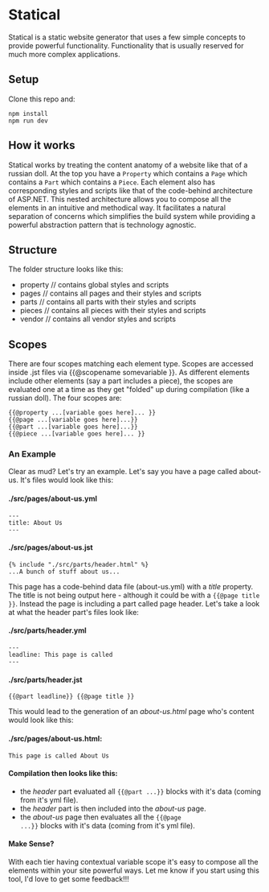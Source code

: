 # Statical
Statical is a static website generator that uses a few simple concepts to provide powerful functionality. Functionality that is usually reserved for much more complex applications. 

## Setup
Clone this repo and:

	npm install
	npm run dev

## How it works
Statical works by treating the content anatomy of a website like that of a russian doll. At the top you have a <code>Property</code> which contains a <code>Page</code> which contains a <code>Part</code> which contains a <code>Piece</code>. Each element also has corresponding styles and scripts like that of the code-behind architecture of ASP.NET. This nested architecture allows you to compose all the elements in an intuitive and methodical way. It facilitates a natural separation of concerns which simplifies the build system while providing a powerful abstraction pattern that is technology agnostic.

## Structure
The folder structure looks like this:

- property // contains global styles and scripts
- pages // contains all pages and their styles and scripts
- parts // contains all parts with their styles and scripts
- pieces // contains all pieces with their styles and scripts
- vendor // contains all vendor styles and scripts

## Scopes
There are four scopes matching each element type. Scopes are accessed inside .jst files via {{@scopename somevariable }}. As different elements include other elements (say a part includes a piece), the scopes are evaluated one at a time as they get "folded" up during compilation (like a russian doll). The four scopes are:

	{{@property ...[variable goes here]... }}
	{{@page ...[variable goes here]...}}
	{{@part ...[variable goes here]...}}
	{{@piece ...[variable goes here]... }}

### An Example
Clear as mud? Let's try an example. Let's say you have a page called about-us. It's files would look like this:

#### ./src/pages/about-us.yml
	
	---
	title: About Us
	---

#### ./src/pages/about-us.jst

	{% include "./src/parts/header.html" %}
	...A bunch of stuff about us...

This page has a code-behind data file (about-us.yml) with a *title* property. The title is not being output here - although it could be with a <code>{{@page title }}</code>. Instead the page is including a part called page header. Let's take a look at what the header part's files look like:

#### ./src/parts/header.yml

	---
	leadline: This page is called 
	---

#### ./src/parts/header.jst

	{{@part leadline}} {{@page title }}

This would lead to the generation of an *about-us.html* page who's content would look like this:

#### ./src/pages/about-us.html:

	This page is called About Us

#### Compilation then looks like this:

- the *header* part evaluated all <code>{{@part ...}}</code> blocks with it's data (coming from it's yml file).
- the *header* part is then included into the *about-us* page.
- the *about-us* page then evaluates all the <code>{{@page ...}}</code> blocks with it's data (coming from it's yml file).

#### Make Sense?
With each tier having contextual variable scope it's easy to compose all the elements within your site powerful ways. Let me know if you start using this tool, I'd love to get some feedback!!!



